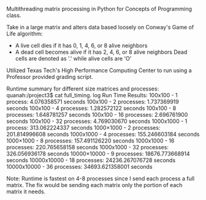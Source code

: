 Multithreading matrix processing in Python for Concepts of Programming class. 

Take in a large matrix and alters data based loosely on Conway's Game of Life algorithm:
- A live cell dies if it has 0, 1, 4, 6, or 8 alive neighbors
- A dead cell becomes alive if it has 2, 4, 6, or 8 alive neighbors
Dead cells are denoted as '.' while alive cells are 'O'

Utilized Texas Tech's High Performance Computing Center to run using a Professor provided grading script. 

Runtime summary for different size matrices and processes:
quanah:/project3$ cat full_timing. log
Run Time Results:
100x100 - 1 process: 			    4.076358571 seconds
100x100 - 2 processes: 			  1.737369919 seconds
100x100 - 4 processes:			  1.282572122 seconds
100x100 - 8 processes:			  1.648781257 seconds
100x100 - 16 processes:			  2.696761900 seconds
100x100 - 32 processes:			  4.769030670 seconds
1000x1000 - 1 process: 			  313.062224337 seconds
1000×1000 - 2 processes:		  201.814996608 seconds
1000x1000 - 4 processes:		  155.246603184 seconds
1000×1000 - 8 processes:		  157.491126220 seconds
1000x1000 - 16 processes: 		220.765658158 seconds
1000x1000 - 32 processes: 		326.056936178 seconds
10000×10000 - 9 processes:		18676.773668914 seconds
10000x10000 - 18 processes:		24236.267076728 seconds
10000x10000 - 36 processes:		34693.621358001 seconds

Note: Runtime is fastest on 4-8 processes since I send each process a full matrix. The fix would be sending each matrix only the portion of each matrix it needs. 
